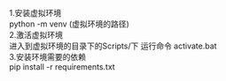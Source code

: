 1.安装虚拟环境   
python -m venv (虚拟环境的路径)   
2.激活虚拟环境  
进入到虚拟环境的目录下的Scripts/下 运行命令 activate.bat  
3.安装环境需要的依赖  
pip install -r requirements.txt  



